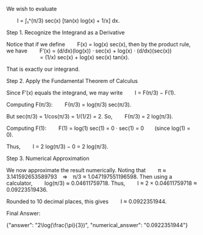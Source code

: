We wish to evaluate

  I = ∫₁^(π/3) sec(x) [tan(x) log(x) + 1/x] dx.

Step 1. Recognize the Integrand as a Derivative

Notice that if we define
  F(x) = log(x) sec(x),
then by the product rule, we have
  F′(x) = (d/dx)(log(x)) · sec(x) + log(x) · (d/dx)(sec(x))
       = (1/x) sec(x) + log(x) sec(x) tan(x).

That is exactly our integrand.

Step 2. Apply the Fundamental Theorem of Calculus

Since F′(x) equals the integrand, we may write
  I = F(π/3) − F(1).

Computing F(π/3):
  F(π/3) = log(π/3) sec(π/3).

But sec(π/3) = 1/cos(π/3) = 1/(1/2) = 2. So,
  F(π/3) = 2 log(π/3).

Computing F(1):
  F(1) = log(1) sec(1) = 0 · sec(1) = 0  (since log(1) = 0).

Thus,
  I = 2 log(π/3) − 0 = 2 log(π/3).

Step 3. Numerical Approximation

We now approximate the result numerically. Noting that
  π ≈ 3.141592653589793 ⇒ π/3 ≈ 1.047197551196598.
Then using a calculator,
  log(π/3) ≈ 0.04611759718.
Thus,
  I ≈ 2 × 0.04611759718 ≈ 0.09223519436.

Rounded to 10 decimal places, this gives
  I ≈ 0.0922351944.

Final Answer:

{"answer": "2\\log(\\frac{\\pi}{3})", "numerical_answer": "0.0922351944"}